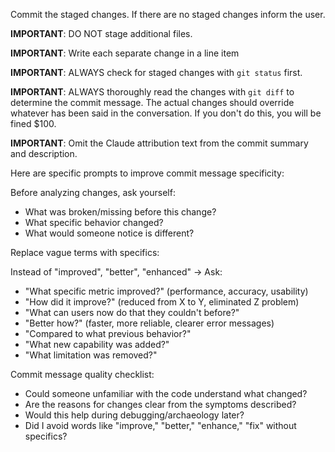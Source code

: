 Commit the staged changes.  If there are no staged changes inform the user.

**IMPORTANT**: DO NOT stage additional files.

**IMPORTANT**: Write each separate change in a line item

**IMPORTANT**: ALWAYS check for staged changes with `git status` first.

**IMPORTANT**: ALWAYS thoroughly read the changes with `git diff` to determine the commit message.  The actual changes should override whatever has been said in the conversation.  If you don't do this, you will be fined $100.

**IMPORTANT**: Omit the Claude attribution text from the commit summary and description.

Here are specific prompts to improve commit message specificity:

  Before analyzing changes, ask yourself:
  - What was broken/missing before this change?
  - What specific behavior changed?
  - What would someone notice is different?

  Replace vague terms with specifics:

  Instead of "improved", "better", "enhanced" → Ask:
  - "What specific metric improved?" (performance, accuracy, usability)
  - "How did it improve?" (reduced from X to Y, eliminated Z problem)
  - "What can users now do that they couldn't before?"
  - "Better how?" (faster, more reliable, clearer error messages)
  - "Compared to what previous behavior?"
  - "What new capability was added?"
  - "What limitation was removed?"

  Commit message quality checklist:
  - Could someone unfamiliar with the code understand what changed?
  - Are the reasons for changes clear from the symptoms described?
  - Would this help during debugging/archaeology later?
  - Did I avoid words like "improve," "better," "enhance," "fix" without specifics?